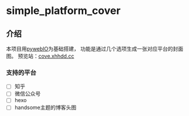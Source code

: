 # simple_platform_cover

## 介绍
本项目用[pywebIO](https://github.com/pywebio/PyWebIO)为基础搭建，
功能是通过几个选项生成一张对应平台的封面图。
预览站：[cove.xhhdd.cc](https://cover.xhhdd.cc)

### 支持的平台

- [ ] 知乎
- [ ] 微信公众号
- [ ] hexo
- [ ] handsome主题的博客头图
